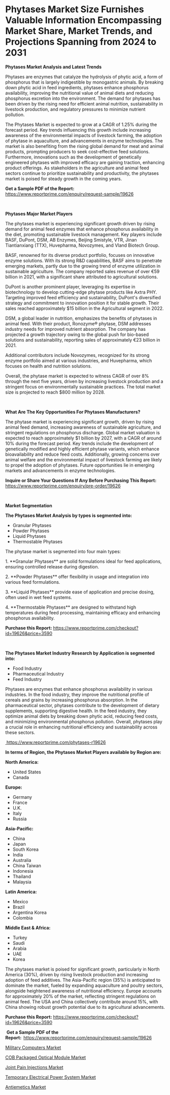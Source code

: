 <p><h1>Phytases Market Size Furnishes Valuable Information Encompassing Market Share, Market Trends, and Projections Spanning from 2024 to 2031</h1></p><p><strong>Phytases Market Analysis and Latest Trends</strong></p>
<p><p>Phytases are enzymes that catalyze the hydrolysis of phytic acid, a form of phosphorus that is largely indigestible by monogastric animals. By breaking down phytic acid in feed ingredients, phytases enhance phosphorus availability, improving the nutritional value of animal diets and reducing phosphorus excretion into the environment. The demand for phytases has been driven by the rising need for efficient animal nutrition, sustainability in livestock production, and regulatory pressures to minimize nutrient pollution.</p><p>The Phytases Market is expected to grow at a CAGR of 1.25% during the forecast period. Key trends influencing this growth include increasing awareness of the environmental impacts of livestock farming, the adoption of phytase in aquaculture, and advancements in enzyme technologies. The market is also benefiting from the rising global demand for meat and animal products, prompting producers to seek cost-effective feed solutions. Furthermore, innovations such as the development of genetically engineered phytases with improved efficacy are gaining traction, enhancing product offerings. As stakeholders in the agriculture and animal feed sectors continue to prioritize sustainability and productivity, the phytases market is poised for steady growth in the coming years.</p></p>
<p><strong>Get a Sample PDF of the Report:&nbsp;</strong> <a href="https://www.reportprime.com/enquiry/request-sample/19626?utm_campaign=1131&utm_medium=2&utm_source=Github&utm_content=ia&utm_term=02122024&utm_id=phytases">https://www.reportprime.com/enquiry/request-sample/19626</a></p>
<p>&nbsp;</p>
<p><strong>Phytases Major Market Players</strong></p>
<p><p>The phytases market is experiencing significant growth driven by rising demand for animal feed enzymes that enhance phosphorus availability in the diet, promoting sustainable livestock management. Key players include BASF, DuPont, DSM, AB Enzymes, Beijing Smistyle, VTR, Jinan Tiantianxiang (TTX), Huvepharma, Novozymes, and Vland Biotech Group.</p><p>BASF, renowned for its diverse product portfolio, focuses on innovative enzyme solutions. With its strong R&D capabilities, BASF aims to penetrate emerging markets, partly due to the growing trend of enzyme utilization in sustainable agriculture. The company reported sales revenue of over €59 billion in 2021, with a significant share attributed to agricultural solutions.</p><p>DuPont is another prominent player, leveraging its expertise in biotechnology to develop cutting-edge phytase products like Axtra PHY. Targeting improved feed efficiency and sustainability, DuPont's diversified strategy and commitment to innovation position it for stable growth. Their sales reached approximately $15 billion in the Agricultural segment in 2022.</p><p>DSM, a global leader in nutrition, emphasizes the benefits of phytases in animal feed. With their product, Ronozyme® phytase, DSM addresses industry needs for improved nutrient absorption. The company has projected a growth trajectory owing to the global push for bio-based solutions and sustainability, reporting sales of approximately €23 billion in 2021.</p><p>Additional contributors include Novozymes, recognized for its strong enzyme portfolio aimed at various industries, and Huvepharma, which focuses on health and nutrition solutions.</p><p>Overall, the phytase market is expected to witness CAGR of over 8% through the next five years, driven by increasing livestock production and a stringent focus on environmentally sustainable practices. The total market size is projected to reach $800 million by 2028.</p></p>
<p>&nbsp;</p>
<p><strong>What Are The Key Opportunities For Phytases Manufacturers?</strong></p>
<p><p>The phytase market is experiencing significant growth, driven by rising animal feed demand, increasing awareness of sustainable agriculture, and stringent regulations on phosphorus discharge. Global market valuation is expected to reach approximately $1 billion by 2027, with a CAGR of around 10% during the forecast period. Key trends include the development of genetically modified and highly efficient phytase variants, which enhance bioavailability and reduce feed costs. Additionally, growing concerns over animal welfare and the environmental impact of livestock farming are likely to propel the adoption of phytases. Future opportunities lie in emerging markets and advancements in enzyme technologies.</p></p>
<p><strong>Inquire or Share Your Questions If Any Before Purchasing This Report:</strong> <a href="https://www.reportprime.com/enquiry/pre-order/19626?utm_campaign=1131&utm_medium=2&utm_source=Github&utm_content=ia&utm_term=02122024&utm_id=phytases">https://www.reportprime.com/enquiry/pre-order/19626</a></p>
<p>&nbsp;</p>
<p><strong>Market Segmentation</strong></p>
<p><strong>The Phytases Market Analysis by types is segmented into:</strong></p>
<p><ul><li>Granular Phytases</li><li>Powder Phytases</li><li>Liquid Phytases</li><li>Thermostable Phytases</li></ul></p>
<p><p>The phytase market is segmented into four main types: </p><p>1. **Granular Phytases** are solid formulations ideal for feed applications, ensuring controlled release during digestion. </p><p>2. **Powder Phytases** offer flexibility in usage and integration into various feed formulations.  </p><p>3. **Liquid Phytases** provide ease of application and precise dosing, often used in wet feed systems. </p><p>4. **Thermostable Phytases** are designed to withstand high temperatures during feed processing, maintaining efficacy and enhancing phosphorus availability.</p></p>
<p><strong>Purchase this Report:&nbsp;</strong><a href="https://www.reportprime.com/checkout?id=19626&price=3590&utm_campaign=1131&utm_medium=2&utm_source=Github&utm_content=ia&utm_term=02122024&utm_id=phytases">https://www.reportprime.com/checkout?id=19626&price=3590</a></p>
<p>&nbsp;</p>
<p><strong>The Phytases Market Industry Research by Application is segmented into:</strong></p>
<p><ul><li>Food Industry</li><li>Pharmaceutical Industry</li><li>Feed Industry</li></ul></p>
<p><p>Phytases are enzymes that enhance phosphorus availability in various industries. In the food industry, they improve the nutritional profile of cereals and grains by increasing phosphorus absorption. In the pharmaceutical sector, phytases contribute to the development of dietary supplements, supporting digestive health. In the feed industry, they optimize animal diets by breaking down phytic acid, reducing feed costs, and minimizing environmental phosphorus pollution. Overall, phytases play a crucial role in enhancing nutritional efficiency and sustainability across these sectors.</p></p>
<p><a href="https://www.reportprime.com/phytases-r19626?utm_campaign=1131&utm_medium=2&utm_source=Github&utm_content=ia&utm_term=02122024&utm_id=phytases">&nbsp;https://www.reportprime.com/phytases-r19626</a></p>
<p><strong>In terms of Region, the Phytases Market Players available by Region are:</strong></p>
<p>
    <p> <strong> North America: </strong>
        <ul>
            <li>United States</li>
            <li>Canada</li>
        </ul>
        </p> 
    <p> <strong> Europe: </strong>
        <ul>
            <li>Germany</li>
            <li>France</li>
            <li>U.K.</li>
            <li>Italy</li>
            <li>Russia</li>
        </ul>
        </p> 
    <p> <strong> Asia-Pacific: </strong>
        <ul>
            <li>China</li>
            <li>Japan</li>
            <li>South Korea</li>
            <li>India</li>
            <li>Australia</li>
            <li>China Taiwan</li>
            <li>Indonesia</li>
            <li>Thailand</li>
            <li>Malaysia</li>
        </ul>
        </p> 
    <p> <strong> Latin America: </strong>
        <ul>
            <li>Mexico</li>
            <li>Brazil</li>
            <li>Argentina Korea</li>
            <li>Colombia</li>
        </ul>
        </p> 
    <p> <strong> Middle East & Africa: </strong>
        <ul>
            <li>Turkey</li>
            <li>Saudi</li>
            <li>Arabia</li>
            <li>UAE</li>
            <li>Korea</li>
        </ul>
    </p>
    </p>
<p><p>The phytases market is poised for significant growth, particularly in North America (30%), driven by rising livestock production and increasing adoption of feed additives. The Asia-Pacific region (35%) is anticipated to dominate the market, fueled by expanding aquaculture and poultry sectors, alongside heightened awareness of nutritional efficiency. Europe accounts for approximately 20% of the market, reflecting stringent regulations on animal feed. The USA and China collectively contribute around 15%, with China showing robust growth potential due to its agricultural advancements.</p></p>
<p><strong>Purchase this Report: </strong><a href="https://www.reportprime.com/checkout?id=19626&price=3590&utm_campaign=1131&utm_medium=2&utm_source=Github&utm_content=ia&utm_term=02122024&utm_id=phytases">https://www.reportprime.com/checkout?id=19626&price=3590</a></p>
<p>&nbsp;<strong>Get a Sample PDF of the Report:&nbsp;&nbsp;</strong><a href="https://www.reportprime.com/enquiry/request-sample/19626?utm_campaign=1131&utm_medium=2&utm_source=Github&utm_content=ia&utm_term=02122024&utm_id=phytases">https://www.reportprime.com/enquiry/request-sample/19626</a></p>
<p><strong></strong></p>
<p><p><a href="https://www.linkedin.com/pulse/military-computers-market-size-forecast-analysis-122-cagr-ynrle?utm_campaign=1131&utm_medium=2&utm_source=Github&utm_content=ia&utm_term=02122024&utm_id=phytases">Military Computers Market</a></p><p><a href="https://issuu.com/reportprime-2/docs/cob-packaged-optical-module-market-size-2030.pptx?utm_campaign=1131&utm_medium=2&utm_source=Github&utm_content=ia&utm_term=02122024&utm_id=phytases">COB Packaged Optical Module Market</a></p><p><a href="https://www.linkedin.com/pulse/global-joint-pain-injections-market-analysis-from-2024-2031-a24rc?utm_campaign=1131&utm_medium=2&utm_source=Github&utm_content=ia&utm_term=02122024&utm_id=phytases">Joint Pain Injections Market</a></p><p><a href="https://issuu.com/reportprime-2/docs/temporary-electrical-power-system-market-size-2030?utm_campaign=1131&utm_medium=2&utm_source=Github&utm_content=ia&utm_term=02122024&utm_id=phytases">Temporary Electrical Power System Market</a></p><p><a href="https://www.linkedin.com/pulse/exploring-growth-potential-antiemetics-market-key-insights-ibjpc?utm_campaign=1131&utm_medium=2&utm_source=Github&utm_content=ia&utm_term=02122024&utm_id=phytases">Antiemetics Market</a></p></p>